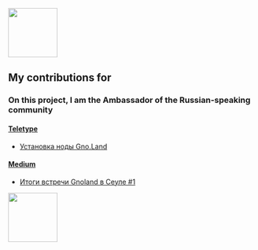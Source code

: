 <img src="https://media.giphy.com/media/VbK2YCQFWdg5nvH5wa/giphy.gif" width="100px"/>

## My contributions for []()

### On this project, I am the Ambassador of the Russian-speaking community
  
#### [Teletype](https://teletype.in/@kupriianov88)

* [Установка ноды Gno.Land](https://teletype.in/@kupriianov88/Enlm1xBUnU8)

#### [Medium](https://medium.com/@MikhailKupriya2)

* [Итоги встречи Gnoland в Сеуле #1](https://medium.com/@MikhailKupriya2/%D0%B8%D1%82%D0%BE%D0%B3%D0%B8-%D0%B2%D1%81%D1%82%D1%80%D0%B5%D1%87%D0%B8-gnoland-%D0%B2-%D1%81%D0%B5%D1%83%D0%BB%D0%B5-1-39258460f96a)

<img src="https://media.giphy.com/media/WEwplhsxRcHz6rRdUx/giphy.gif" width="100px"/>
